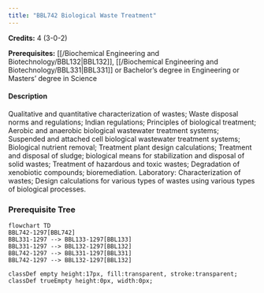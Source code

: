 ```yaml
---
title: "BBL742 Biological Waste Treatment"
---
```

**Credits:** 4 (3-0-2)

**Prerequisites:** [[/Biochemical Engineering and Biotechnology/BBL132|BBL132]], [[/Biochemical Engineering and Biotechnology/BBL331|BBL331]] or Bachelor’s degree in Engineering or Masters’ degree in Science

#### Description
Qualitative and quantitative characterization of wastes; Waste disposal norms and regulations; Indian regulations; Principles of biological treatment; Aerobic and anaerobic biological wastewater treatment systems; Suspended and attached cell biological wastewater treatment systems; Biological nutrient removal; Treatment plant design calculations; Treatment and disposal of sludge; biological means for stabilization and disposal of solid wastes; Treatment of hazardous and toxic wastes; Degradation of xenobiotic compounds; bioremediation. Laboratory: Characterization of wastes; Design calculations for various types of wastes using various types of biological processes.

### Prerequisite Tree

```mermaid
flowchart TD
BBL742-1297[BBL742]
BBL331-1297 --> BBL133-1297[BBL133]
BBL331-1297 --> BBL132-1297[BBL132]
BBL742-1297 --> BBL331-1297[BBL331]
BBL742-1297 --> BBL132-1297[BBL132]

classDef empty height:17px, fill:transparent, stroke:transparent;
classDef trueEmpty height:0px, width:0px;
```
